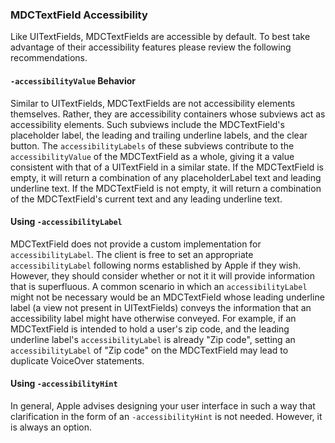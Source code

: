 ### MDCTextField Accessibility

Like UITextFields, MDCTextFields are accessible by default. To best take advantage of their accessibility features
please review the following recommendations.

#### `-accessibilityValue` Behavior

Similar to UITextFields, MDCTextFields are not accessibility elements themselves. Rather, they are accessibility
containers whose subviews act as accessibility elements. Such subviews include the MDCTextField's placeholder
label, the leading and trailing underline labels, and the clear button. The `accessibilityLabels` of these subviews
contribute to the `accessibilityValue` of the MDCTextField as a whole, giving it a value consistent with that of a
UITextField in a similar state. If the MDCTextField is empty, it will return a combination of any placeholderLabel text and
leading underline text. If the MDCTextField is not empty, it will return a combination of the MDCTextField's current text
and any leading underline text.

#### Using `-accessibilityLabel`

MDCTextField does not provide a custom implementation for `accessibilityLabel`. The client is free to set an
appropriate `accessibilityLabel` following norms established by Apple if they wish. However, they should consider
whether or not it it will provide information that is superfluous. A common scenario in which an
`accessibilityLabel` might not be necessary would be an MDCTextField whose leading underline label (a view not
present in UITextFields) conveys the information that an accessibility label might have otherwise conveyed. For
example, if an MDCTextField is intended to hold a user's zip code, and the leading underline label's
`accessibilityLabel` is already "Zip code", setting an `accessibilityLabel` of "Zip code" on the MDCTextField
may lead to duplicate VoiceOver statements.

#### Using `-accessibilityHint`

In general, Apple advises designing your user interface in such a way that clarification in the form of  an
`-accessibilityHint` is not needed. However, it is always an option.
